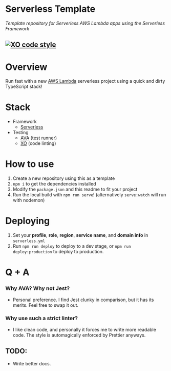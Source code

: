 # Serverless Template
_Template repository for Serverless AWS Lambda apps using the Serverless Framework_

[![XO code style](https://img.shields.io/badge/code_style-XO-5ed9c7.svg)](https://github.com/xojs/xo)
---

# Overview
Run fast with a new [AWS Lambda](https://aws.amazon.com/lambda/) serverless project using a quick and dirty TypeScript stack!

# Stack
- Framework
  - [Serverless](https://aws.amazon.com/lambda/)
- Testing
  - [AVA](https://github.com/avajs/ava) (test runner)
  - [XO](https://github.com/xojs/xo) (code linting) 

# How to use
1) Create a new repository using this as a template
2) `npm i` to get the dependencies installed
3) Modify the `package.json` and this readme to fit your project
4) Run the local build with `npm run serve`! (alternatively `serve:watch` will run with nodemon)

# Deploying
1) Set your **profile**, **role**, **region**, **service name**, and **domain info** in `serverless.yml`
2) Run `npm run deploy` to deploy to a dev stage, or `npm run deploy:production` to deploy to production.

# Q + A
### Why AVA? Why not Jest?
- Personal preference. I find Jest clunky in comparison, but it has its merits. Feel free to swap it out.
### Why use such a strict linter?
- I like clean code, and personally it forces me to write more readable code. The style is automagically enforced by Prettier anyways.

## TODO:
- Write better docs.
